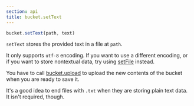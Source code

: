 ```yaml
---
section: api
title: bucket.setText
---
```


```js
bucket.setText(path, text)
```

`setText` stores the provided text in a file at `path`.

It only supports `utf-8` encoding. If you want to use a different encoding, or if you want to store nontextual data, try using [setFile](#docs-bucket-setfile) instead.

You have to call [bucket.upload](#docs-bucket-upload) to upload the new contents of the bucket when you are ready to save it.

It's a good idea to end files with `.txt` when they are storing plain text data. It isn't required, though.
